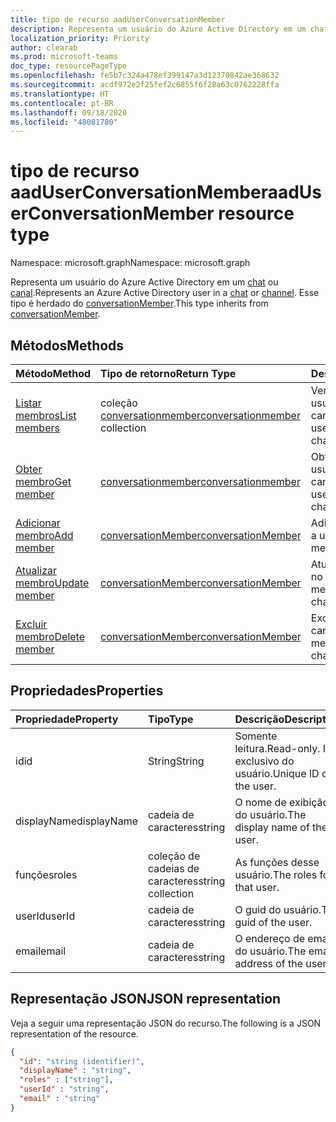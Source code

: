 ```yaml
---
title: tipo de recurso aadUserConversationMember
description: Representa um usuário do Azure Active Directory em um chat ou canal.
localization_priority: Priority
author: clearab
ms.prod: microsoft-teams
doc_type: resourcePageType
ms.openlocfilehash: fe5b7c324a478ef399147a3d12370842ae368632
ms.sourcegitcommit: acdf972e2f25fef2c6855f6f28a63c0762228ffa
ms.translationtype: HT
ms.contentlocale: pt-BR
ms.lasthandoff: 09/18/2020
ms.locfileid: "48081780"
---
```

# <a name="aaduserconversationmember-resource-type"></a><span data-ttu-id="64f81-103">tipo de recurso aadUserConversationMember</span><span class="sxs-lookup"><span data-stu-id="64f81-103">aadUserConversationMember resource type</span></span>

<span data-ttu-id="64f81-104">Namespace: microsoft.graph</span><span class="sxs-lookup"><span data-stu-id="64f81-104">Namespace: microsoft.graph</span></span>

<span data-ttu-id="64f81-105">Representa um usuário do Azure Active Directory em um [chat](chat.md) ou [canal](channel.md).</span><span class="sxs-lookup"><span data-stu-id="64f81-105">Represents an Azure Active Directory user in a [chat](chat.md) or [channel](channel.md).</span></span> <span data-ttu-id="64f81-106">Esse tipo é herdado do [conversationMember](conversationmember.md).</span><span class="sxs-lookup"><span data-stu-id="64f81-106">This type inherits from [conversationMember](conversationmember.md).</span></span>

## <a name="methods"></a><span data-ttu-id="64f81-107">Métodos</span><span class="sxs-lookup"><span data-stu-id="64f81-107">Methods</span></span>

| <span data-ttu-id="64f81-108">Método</span><span class="sxs-lookup"><span data-stu-id="64f81-108">Method</span></span>       | <span data-ttu-id="64f81-109">Tipo de retorno</span><span class="sxs-lookup"><span data-stu-id="64f81-109">Return Type</span></span>  |<span data-ttu-id="64f81-110">Descrição</span><span class="sxs-lookup"><span data-stu-id="64f81-110">Description</span></span>|
|:---------------|:--------|:----------|
|[<span data-ttu-id="64f81-111">Listar membros</span><span class="sxs-lookup"><span data-stu-id="64f81-111">List members</span></span>](../api/conversationmember-list.md) | <span data-ttu-id="64f81-112">coleção [conversationmember](conversationmember.md)</span><span class="sxs-lookup"><span data-stu-id="64f81-112">[conversationmember](conversationmember.md) collection</span></span> | <span data-ttu-id="64f81-113">Ver a lista de todos os usuários no chat ou canal.</span><span class="sxs-lookup"><span data-stu-id="64f81-113">Get the list of all users in the chat or channel.</span></span>|
|[<span data-ttu-id="64f81-114">Obter membro</span><span class="sxs-lookup"><span data-stu-id="64f81-114">Get member</span></span>](../api/conversationmember-get.md) | [<span data-ttu-id="64f81-115">conversationmember</span><span class="sxs-lookup"><span data-stu-id="64f81-115">conversationmember</span></span>](conversationmember.md) | <span data-ttu-id="64f81-116">Obter um único usuário no chat ou canal.</span><span class="sxs-lookup"><span data-stu-id="64f81-116">Get a single user in the chat or channel.</span></span>|
|[<span data-ttu-id="64f81-117">Adicionar membro</span><span class="sxs-lookup"><span data-stu-id="64f81-117">Add member</span></span>](../api/conversationmember-add.md) | [<span data-ttu-id="64f81-118">conversationMember</span><span class="sxs-lookup"><span data-stu-id="64f81-118">conversationMember</span></span>](conversationmember.md)| <span data-ttu-id="64f81-119">Adicionar um membro a um canal.</span><span class="sxs-lookup"><span data-stu-id="64f81-119">Add a member to a channel.</span></span>|
|[<span data-ttu-id="64f81-120">Atualizar membro</span><span class="sxs-lookup"><span data-stu-id="64f81-120">Update member</span></span>](../api/conversationmember-update.md) | [<span data-ttu-id="64f81-121">conversationMember</span><span class="sxs-lookup"><span data-stu-id="64f81-121">conversationMember</span></span>](conversationmember.md)| <span data-ttu-id="64f81-122">Atualizar um membro no canal.</span><span class="sxs-lookup"><span data-stu-id="64f81-122">Update a member in the channel.</span></span>|
|[<span data-ttu-id="64f81-123">Excluir membro</span><span class="sxs-lookup"><span data-stu-id="64f81-123">Delete member</span></span>](../api/conversationmember-delete.md) | [<span data-ttu-id="64f81-124">conversationMember</span><span class="sxs-lookup"><span data-stu-id="64f81-124">conversationMember</span></span>](conversationmember.md)| <span data-ttu-id="64f81-125">Excluir um membro do canal.</span><span class="sxs-lookup"><span data-stu-id="64f81-125">Delete a member from the channel.</span></span>|

## <a name="properties"></a><span data-ttu-id="64f81-126">Propriedades</span><span class="sxs-lookup"><span data-stu-id="64f81-126">Properties</span></span>

| <span data-ttu-id="64f81-127">Propriedade</span><span class="sxs-lookup"><span data-stu-id="64f81-127">Property</span></span>   | <span data-ttu-id="64f81-128">Tipo</span><span class="sxs-lookup"><span data-stu-id="64f81-128">Type</span></span> |<span data-ttu-id="64f81-129">Descrição</span><span class="sxs-lookup"><span data-stu-id="64f81-129">Description</span></span>|
|:---------------|:--------|:----------|
|<span data-ttu-id="64f81-130">id</span><span class="sxs-lookup"><span data-stu-id="64f81-130">id</span></span>|<span data-ttu-id="64f81-131">String</span><span class="sxs-lookup"><span data-stu-id="64f81-131">String</span></span>| <span data-ttu-id="64f81-132">Somente leitura.</span><span class="sxs-lookup"><span data-stu-id="64f81-132">Read-only.</span></span> <span data-ttu-id="64f81-133">ID exclusivo do usuário.</span><span class="sxs-lookup"><span data-stu-id="64f81-133">Unique ID of the user.</span></span>|
|<span data-ttu-id="64f81-134">displayName</span><span class="sxs-lookup"><span data-stu-id="64f81-134">displayName</span></span>| <span data-ttu-id="64f81-135">cadeia de caracteres</span><span class="sxs-lookup"><span data-stu-id="64f81-135">string</span></span> | <span data-ttu-id="64f81-136">O nome de exibição do usuário.</span><span class="sxs-lookup"><span data-stu-id="64f81-136">The display name of the user.</span></span> |
|<span data-ttu-id="64f81-137">funções</span><span class="sxs-lookup"><span data-stu-id="64f81-137">roles</span></span>| <span data-ttu-id="64f81-138">coleção de cadeias de caracteres</span><span class="sxs-lookup"><span data-stu-id="64f81-138">string collection</span></span> | <span data-ttu-id="64f81-139">As funções desse usuário.</span><span class="sxs-lookup"><span data-stu-id="64f81-139">The roles for that user.</span></span> |
|<span data-ttu-id="64f81-140">userId</span><span class="sxs-lookup"><span data-stu-id="64f81-140">userId</span></span>| <span data-ttu-id="64f81-141">cadeia de caracteres</span><span class="sxs-lookup"><span data-stu-id="64f81-141">string</span></span> | <span data-ttu-id="64f81-142">O guid do usuário.</span><span class="sxs-lookup"><span data-stu-id="64f81-142">The guid of the user.</span></span> |
|<span data-ttu-id="64f81-143">email</span><span class="sxs-lookup"><span data-stu-id="64f81-143">email</span></span>| <span data-ttu-id="64f81-144">cadeia de caracteres</span><span class="sxs-lookup"><span data-stu-id="64f81-144">string</span></span>  | <span data-ttu-id="64f81-145">O endereço de email do usuário.</span><span class="sxs-lookup"><span data-stu-id="64f81-145">The email address of the user.</span></span> |

## <a name="json-representation"></a><span data-ttu-id="64f81-146">Representação JSON</span><span class="sxs-lookup"><span data-stu-id="64f81-146">JSON representation</span></span>

<span data-ttu-id="64f81-147">Veja a seguir uma representação JSON do recurso.</span><span class="sxs-lookup"><span data-stu-id="64f81-147">The following is a JSON representation of the resource.</span></span>

<!-- {
  "blockType": "resource",
  "baseType": "microsoft.graph.entity",
  "@odata.type": "microsoft.graph.aadUserConversationMember"
}-->

```json
{
  "id": "string (identifier)",
  "displayName" : "string",
  "roles" : ["string"],
  "userId" : "string",
  "email" : "string"
}

```

<!-- uuid: 8fcb5dbc-d5aa-4681-8e31-b001d5168d79
2015-10-25 14:57:30 UTC -->
<!--
{
  "type": "#page.annotation",
  "description": "aadUserConversationMember",
  "keywords": "",
  "section": "documentation",
  "tocPath": "",
  "suppressions": []
}
-->


